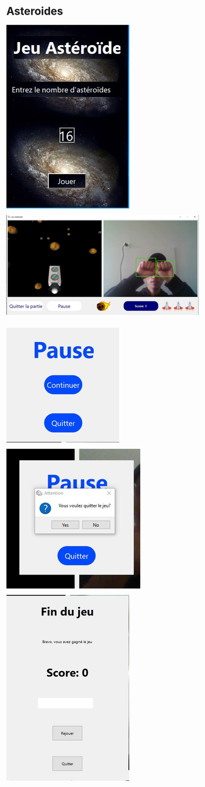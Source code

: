 # Asteroides

 ![Alt text](https://github.com/SABIR-ILYASS/Asteroides/blob/main/screen/interface1.jpg)
<img scr="https://github.com/SABIR-ILYASS/Asteroides/blob/main/screen/interface1.jpg">

![Alt text](https://github.com/SABIR-ILYASS/Asteroides/blob/main/screen/game.jpg)
<img scr="https://github.com/SABIR-ILYASS/Asteroides/blob/main/screen/game.jpg">

![Alt text](https://github.com/SABIR-ILYASS/Asteroides/blob/main/screen/pause.jpg)
<img scr="https://github.com/SABIR-ILYASS/Asteroides/blob/main/screen/pause.jpg">

![Alt text](https://github.com/SABIR-ILYASS/Asteroides/blob/main/screen/quitter.jpg)
<img scr="https://github.com/SABIR-ILYASS/Asteroides/blob/main/screen/quitter.jpg">

![Alt text](https://github.com/SABIR-ILYASS/Asteroides/blob/main/screen/findujeu.jpg)
<img scr="https://github.com/SABIR-ILYASS/Asteroides/blob/main/screen/findujeu.jpg">

